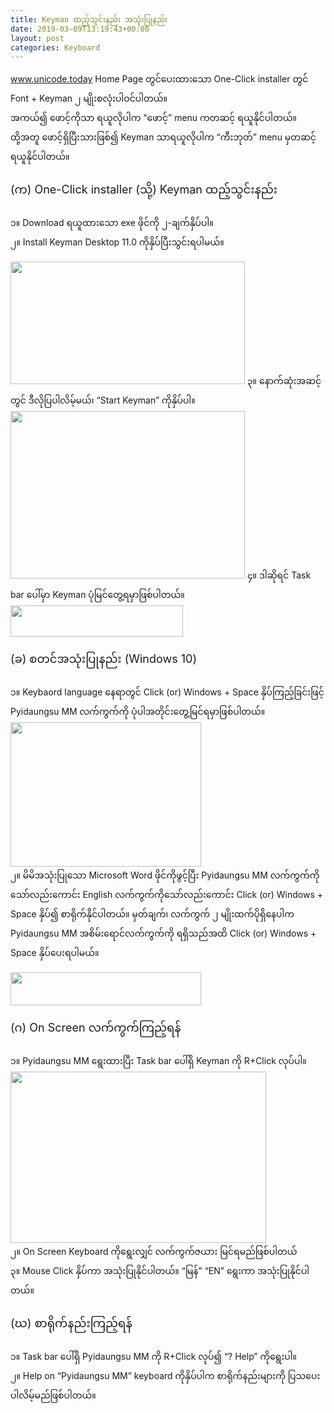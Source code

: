 ```yaml
---
title: Keyman ထည့်သွင်းနည်း အသုံးပြုနည်း
date: 2019-03-09T13:19:43+00:00
layout: post
categories: Keyboard
---
```

www.unicode.today Home Page တွင်ပေးထားသော One-Click installer တွင် Font + Keyman ၂ မျိုးစလုံးပါဝင်ပါတယ်။  
အကယ်၍ ဖောင့်ကိုသာ ရယူလိုပါက &#8220;ဖောင့်&#8221; menu ကတဆင့် ရယူနိုင်ပါတယ်။  
ထို့အတူ ဖောင့်ရှိပြီးသားဖြစ်၍ Keyman သာရယူလိုပါက &#8220;ကီးဘုတ်&#8221; menu မှတဆင့် ရယူနိုင်ပါတယ်။

<p style="font-size: 18px;">
  (က) One-Click installer (သို့) Keyman ထည့်သွင်းနည်း
</p>

၁။ Download ရယူထားသော exe ဖိုင်ကို ၂-ချက်နှိပ်ပါ။  
၂။ Install Keyman Desktop 11.0 ကိုနှိပ်ပြီးသွင်းရပါမယ်။

<img loading="lazy" class="alignnone wp-image-5009" src="http://localhost/wordpress/wp-content/uploads/2019/03/keyman-start1.png" alt="" width="375" height="196" srcset="http://localhost/wordpress/wp-content/uploads/2019/03/keyman-start1.png 701w, http://localhost/wordpress/wp-content/uploads/2019/03/keyman-start1-300x157.png 300w" sizes="(max-width: 375px) 100vw, 375px" />  
၃။ နောက်ဆုံးအဆင့်တွင် ဒီလိုပြပါလိမ့်မယ်၊ &#8220;Start Keyman&#8221; ကိုနှိပ်ပါ။  
<img loading="lazy" class="alignnone wp-image-5010" src="http://localhost/wordpress/wp-content/uploads/2019/03/keyman-start2.png" alt="" width="375" height="268" srcset="http://localhost/wordpress/wp-content/uploads/2019/03/keyman-start2.png 632w, http://localhost/wordpress/wp-content/uploads/2019/03/keyman-start2-300x215.png 300w" sizes="(max-width: 375px) 100vw, 375px" />  
၄။ ဒါဆိုရင် Task bar ပေါ်မှာ Keyman ပုံမြင်တွေ့ရမှာဖြစ်ပါတယ်။  
<img loading="lazy" class="alignnone size-full wp-image-5011" src="http://localhost/wordpress/wp-content/uploads/2019/03/keyman-start3.png" alt="" width="276" height="50" /> 

<p style="font-size: 18px;">
  (ခ) စတင်အသုံးပြုနည်း (Windows 10)
</p>

၁။ Keybaord language နေရာတွင် Click (or) Windows + Space နှိပ်ကြည့်ခြင်းဖြင့် Pyidaungsu MM လက်ကွက်ကို ပုံပါအတိုင်းတွေ့မြင်ရမှာဖြစ်ပါတယ်။  
<img loading="lazy" class="alignnone wp-image-5012" src="http://localhost/wordpress/wp-content/uploads/2019/03/keyman-start4.png" alt="" width="305" height="231" srcset="http://localhost/wordpress/wp-content/uploads/2019/03/keyman-start4.png 304w, http://localhost/wordpress/wp-content/uploads/2019/03/keyman-start4-300x228.png 300w" sizes="(max-width: 305px) 100vw, 305px" />  
၂။ မိမိအသုံးပြုသော Microsoft Word ဖိုင်ကိုဖွင့်ပြီး Pyidaungsu MM လက်ကွက်ကိုသော်လည်းကောင်း English လက်ကွက်ကိုသော်လည်းကောင်း Click (or) Windows + Space နှိပ်၍ စာရိုက်နိုင်ပါတယ်။ မှတ်ချက်၊ လက်ကွက် ၂ မျိုးထက်ပိုရှိနေပါက Pyidaungsu MM အစိမ်းရောင်လက်ကွက်ကို ရရှိသည်အထိ Click (or) Windows + Space နှိပ်ပေးရပါမယ်။  
<!-- မိမိစိတ်ကြိုက် Shortcut ပြုလုပ်နည်း ၁။ Task bar ပေါ်ရှိ Keyman ကို R+Click လုပ်၍ Configuration ကိုရွေးပါ။ ၂။ Hotkeys ကိုရွေးပါ။ ၃။ Keyboad Layouts ခေါင်းစဉ်အောက်ရှိ English နှင့် Pyidaungsu MM layout တို့၏ညာဘက်အစွန်ရှိ "none" ကိုနှိပ်ရပါမယ်။ ၄။ ပုံပါအတိုင်း မိမိအသုံးပြုလိုသော Shortcut ကိုရွေးနှိပ်ပြီး အသုံးပြုနိုင်ပါတယ်။ "Custom" ကိုရွေးချယ်မည်ဆိုပါက "Custom" အောက်ရှိ text box တွင် မိမိအသုံးပြုလိုသော Shortcut ကို Keyboard တွင့် နှိပ်လိုက်ခြင်းဖြင့် text box ထဲတွင် အလိုလျောက်မြင်တွေ့ရမည်ဖြစ်ပါတယ်။ ၅။ နံပတ် ၄ အတိုင်း လက်ကွက် ၂ မျိုးစလုံးအတွက် မိမိနှစ်သက်သလို သတ်မှတ်ပြီးပါက စိတ်ကြိုက် Shortcut ကို အသုံးပြုနိုင်ပြီဖြစ်ပါတယ်။ ပုံ -->

<img loading="lazy" class="alignnone size-full wp-image-5013" src="http://localhost/wordpress/wp-content/uploads/2019/03/keyman-start11.png" alt="" width="305" height="53" srcset="http://localhost/wordpress/wp-content/uploads/2019/03/keyman-start11.png 305w, http://localhost/wordpress/wp-content/uploads/2019/03/keyman-start11-300x52.png 300w" sizes="(max-width: 305px) 100vw, 305px" /> 

<p style="font-size: 18px;">
  (ဂ) On Screen လက်ကွက်ကြည့်ရန်
</p>

၁။ Pyidaungsu MM ရွေးထားပြီး Task bar ပေါ်ရှိ Keyman ကို R+Click လုပ်ပါ။  
<img loading="lazy" class="alignnone wp-image-5014" src="http://localhost/wordpress/wp-content/uploads/2019/03/keyman-start9.png" alt="" width="409" height="274" srcset="http://localhost/wordpress/wp-content/uploads/2019/03/keyman-start9.png 475w, http://localhost/wordpress/wp-content/uploads/2019/03/keyman-start9-300x201.png 300w" sizes="(max-width: 409px) 100vw, 409px" />  
၂။ On Screen Keyboard ကိုရွေးလျှင် လက်ကွက်ဇယား မြင်ရမည်ဖြစ်ပါတယ်  
၃။ Mouse Click နှိပ်ကာ အသုံးပြုနိုင်ပါတယ်။ &#8220;မြန်&#8221; &#8220;EN&#8221; ရွေးကာ အသုံးပြုနိုင်ပါတယ်။

<p style="font-size: 18px;">
  (ဃ) စာရိုက်နည်းကြည့်ရန်
</p>

၁။ Task bar ပေါ်ရှိ Pyidaungsu MM ကို R+Click လုပ်၍ &#8220;? Help&#8221; ကိုရွေးပါ။  
၂။ Help on &#8220;Pyidaungsu MM&#8221; keyboard ကိုနှိပ်ပါက စာရိုက်နည်းများကို ပြသပေးပါလိမ့်မည်ဖြစ်ပါတယ်။